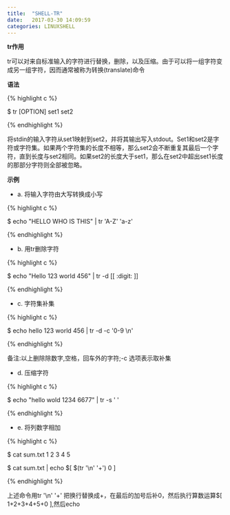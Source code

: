 ```yaml
---
title:  "SHELL-TR"
date:   2017-03-30 14:09:59
categories: LINUXSHELL
---
```



**tr作用**

tr可以对来自标准输入的字符进行替换，删除，以及压缩。由于可以将一组字符变成另一组字符，因而通常被称为转换(translate)命令

**语法**

{% highlight c %}

\$ tr [OPTION] set1 set2

{% endhighlight %}

将stdin的输入字符从set1映射到set2，并将其输出写入stdout。Set1和set2是字符或字符集。如果两个字符集的长度不相等，那么set2会不断重复其最后一个字符，直到长度与set2相同。如果set2的长度大于set1，那么在set2中超出set1长度的那部分字符则全部被忽略。

**示例**

- a. 将输入字符由大写转换成小写

{% highlight c %}

\$ echo "HELLO WHO IS THIS" | tr 'A-Z' 'a-z'

{% endhighlight %}

- b. 用tr删除字符

{% highlight c %}

\$ echo "Hello 123 world 456" | tr -d [[ :digit: ]]

{% endhighlight %}


- c. 字符集补集

{% highlight c %}

\$ echo hello 123 world 456 | tr -d -c '0-9 \n'

{% endhighlight %}

备注:以上删除除数字,空格，回车外的字符;-c 选项表示取补集

- d. 压缩字符

{% highlight c %}

\$ echo "hello     wold     1234    6677" | tr -s ' '

{% endhighlight %}

- e. 将列数字相加

{% highlight c %}

\$ cat sum.txt
1
2
3
4
5

\$ cat sum.txt | echo $[ $(tr '\n' '+') 0 ]

{% endhighlight %}

上述命令用tr '\n' '+' 把换行替换成+，在最后的加号后补0，然后执行算数运算$[ 1+2+3+4+5+0 ],然后echo